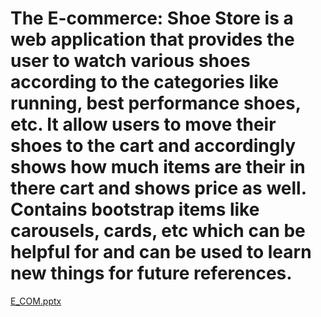 # The E-commerce: Shoe Store is a web application that provides the user to watch various shoes according to the categories like running, best performance shoes, etc. It allow users to move their shoes to the cart and accordingly shows how much items are their in there cart and shows price as well. Contains bootstrap items like carousels, cards, etc which can be helpful for and can be used to learn new things for future references.
[E_COM.pptx](https://github.com/geethikakoduri/e_commerce/files/12259273/E_COM.pptx)
